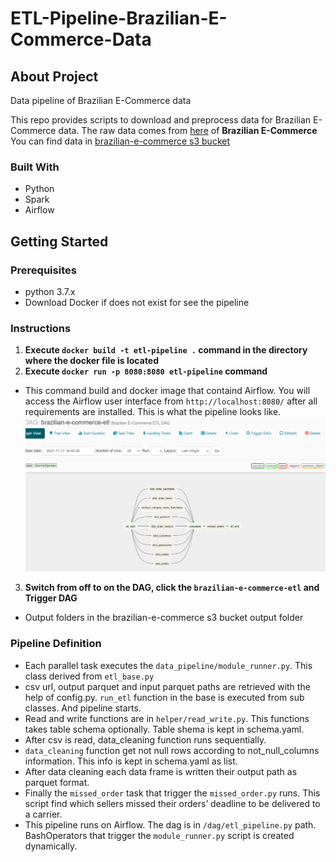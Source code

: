 # ETL-Pipeline-Brazilian-E-Commerce-Data
## About Project
Data pipeline of Brazilian E-Commerce data

This repo provides scripts to download and preprocess data for Brazilian E-Commerce data. The raw data comes from [here](https://www.kaggle.com/olistbr/brazilian-ecommerce) of **Brazilian E-Commerce** You can find data in [brazilian-e-commerce s3 bucket](https://s3.console.aws.amazon.com/s3/home?region=eu-central-1#)

### Built With
-  Python
-  Spark
-  Airflow

## Getting Started
### Prerequisites
-  python 3.7.x
-  Download Docker if does not exist for see the pipeline
### Instructions
1. **Execute ```docker build -t etl-pipeline .``` command in the directory where the docker file is located**
2. **Execute ```docker run -p 8080:8080 etl-pipeline``` command**

+ This command build and docker image that containd Airflow. You will access the Airflow user interface from ```http://localhost:8080/``` after all requirements are installed. This is what the pipeline looks like.
![alt text](https://github.com/deniztas/ETL-Pipeline-Brazilian-E-Commerce-Data/blob/main/dag/pipeline_image.PNG)
3. **Switch from off to on the DAG, click the `brazilian-e-commerce-etl` and Trigger DAG**
- Output folders in the brazilian-e-commerce s3 bucket output folder
### Pipeline Definition
-   Each parallel task executes the `data_pipeline/module_runner.py`. This class derived from `etl_base.py`
-   csv url, output parquet and input parquet paths are retrieved with the help of config.py. `run_etl` function in the base is executed from sub classes. And pipeline starts.
-   Read and write functions are in `helper/read_write.py`. This functions takes table schema optionally. Table shema is kept in schema.yaml.
-   After csv is read, data_cleaning function runs sequentially.
-   `data_cleaning` function get not null rows according to not_null_columns information. This info is kept in schema.yaml as list.
-   After data cleaning each data frame is written their output path as parquet format.
-   Finally the `missed_order` task that trigger the `missed_order.py` runs. This script find which sellers missed their orders’ deadline to be
delivered to a carrier.
-   This pipeline runs on Airflow. The dag is in `/dag/etl_pipeline.py` path. BashOperators that trigger the `module_runner.py` script is created dynamically.
